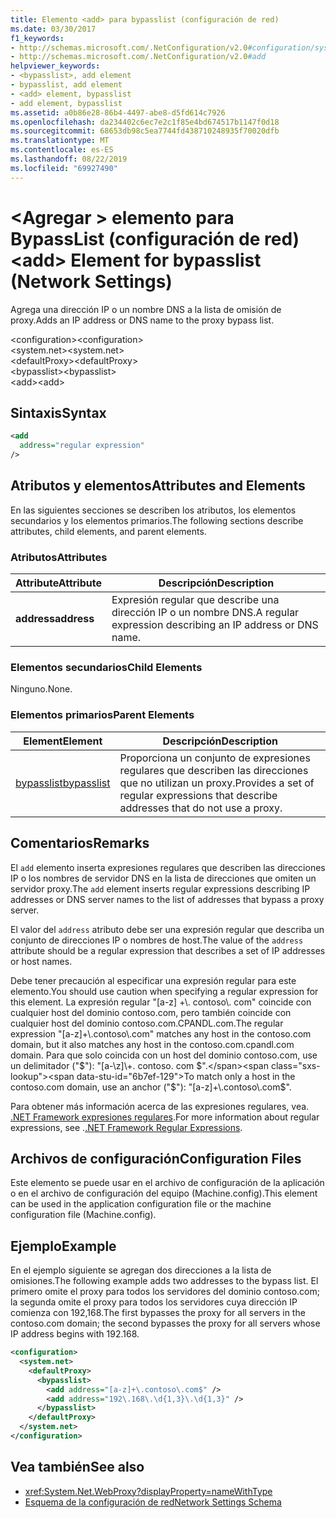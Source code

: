 ```yaml
---
title: Elemento <add> para bypasslist (configuración de red)
ms.date: 03/30/2017
f1_keywords:
- http://schemas.microsoft.com/.NetConfiguration/v2.0#configuration/system.net/defaultProxy/bypasslist/add
- http://schemas.microsoft.com/.NetConfiguration/v2.0#add
helpviewer_keywords:
- <bypasslist>, add element
- bypasslist, add element
- <add> element, bypasslist
- add element, bypasslist
ms.assetid: a0b86e28-86b4-4497-abe8-d5fd614c7926
ms.openlocfilehash: da234402c6ec7e2c1f85e4bd674517b1147f0d18
ms.sourcegitcommit: 68653db98c5ea7744fd438710248935f70020dfb
ms.translationtype: MT
ms.contentlocale: es-ES
ms.lasthandoff: 08/22/2019
ms.locfileid: "69927490"
---
```

# <a name="add-element-for-bypasslist-network-settings"></a><span data-ttu-id="6b7ef-102">\<Agregar > elemento para BypassList (configuración de red)</span><span class="sxs-lookup"><span data-stu-id="6b7ef-102">\<add> Element for bypasslist (Network Settings)</span></span>
<span data-ttu-id="6b7ef-103">Agrega una dirección IP o un nombre DNS a la lista de omisión de proxy.</span><span class="sxs-lookup"><span data-stu-id="6b7ef-103">Adds an IP address or DNS name to the proxy bypass list.</span></span>  
  
 <span data-ttu-id="6b7ef-104">\<configuration></span><span class="sxs-lookup"><span data-stu-id="6b7ef-104">\<configuration></span></span>  
<span data-ttu-id="6b7ef-105">\<system.net></span><span class="sxs-lookup"><span data-stu-id="6b7ef-105">\<system.net></span></span>  
<span data-ttu-id="6b7ef-106">\<defaultProxy></span><span class="sxs-lookup"><span data-stu-id="6b7ef-106">\<defaultProxy></span></span>  
<span data-ttu-id="6b7ef-107">\<bypasslist></span><span class="sxs-lookup"><span data-stu-id="6b7ef-107">\<bypasslist></span></span>  
<span data-ttu-id="6b7ef-108">\<add></span><span class="sxs-lookup"><span data-stu-id="6b7ef-108">\<add></span></span>  
  
## <a name="syntax"></a><span data-ttu-id="6b7ef-109">Sintaxis</span><span class="sxs-lookup"><span data-stu-id="6b7ef-109">Syntax</span></span>  
  
```xml  
<add   
  address="regular expression"   
/>  
```  
  
## <a name="attributes-and-elements"></a><span data-ttu-id="6b7ef-110">Atributos y elementos</span><span class="sxs-lookup"><span data-stu-id="6b7ef-110">Attributes and Elements</span></span>  
 <span data-ttu-id="6b7ef-111">En las siguientes secciones se describen los atributos, los elementos secundarios y los elementos primarios.</span><span class="sxs-lookup"><span data-stu-id="6b7ef-111">The following sections describe attributes, child elements, and parent elements.</span></span>  
  
### <a name="attributes"></a><span data-ttu-id="6b7ef-112">Atributos</span><span class="sxs-lookup"><span data-stu-id="6b7ef-112">Attributes</span></span>  
  
|<span data-ttu-id="6b7ef-113">**Attribute**</span><span class="sxs-lookup"><span data-stu-id="6b7ef-113">**Attribute**</span></span>|<span data-ttu-id="6b7ef-114">**Descripción**</span><span class="sxs-lookup"><span data-stu-id="6b7ef-114">**Description**</span></span>|  
|-------------------|---------------------|  
|<span data-ttu-id="6b7ef-115">**address**</span><span class="sxs-lookup"><span data-stu-id="6b7ef-115">**address**</span></span>|<span data-ttu-id="6b7ef-116">Expresión regular que describe una dirección IP o un nombre DNS.</span><span class="sxs-lookup"><span data-stu-id="6b7ef-116">A regular expression describing an IP address or DNS name.</span></span>|  
  
### <a name="child-elements"></a><span data-ttu-id="6b7ef-117">Elementos secundarios</span><span class="sxs-lookup"><span data-stu-id="6b7ef-117">Child Elements</span></span>  
 <span data-ttu-id="6b7ef-118">Ninguno.</span><span class="sxs-lookup"><span data-stu-id="6b7ef-118">None.</span></span>  
  
### <a name="parent-elements"></a><span data-ttu-id="6b7ef-119">Elementos primarios</span><span class="sxs-lookup"><span data-stu-id="6b7ef-119">Parent Elements</span></span>  
  
|<span data-ttu-id="6b7ef-120">**Element**</span><span class="sxs-lookup"><span data-stu-id="6b7ef-120">**Element**</span></span>|<span data-ttu-id="6b7ef-121">**Descripción**</span><span class="sxs-lookup"><span data-stu-id="6b7ef-121">**Description**</span></span>|  
|-----------------|---------------------|  
|[<span data-ttu-id="6b7ef-122">bypasslist</span><span class="sxs-lookup"><span data-stu-id="6b7ef-122">bypasslist</span></span>](bypasslist-element-network-settings.md)|<span data-ttu-id="6b7ef-123">Proporciona un conjunto de expresiones regulares que describen las direcciones que no utilizan un proxy.</span><span class="sxs-lookup"><span data-stu-id="6b7ef-123">Provides a set of regular expressions that describe addresses that do not use a proxy.</span></span>|  
  
## <a name="remarks"></a><span data-ttu-id="6b7ef-124">Comentarios</span><span class="sxs-lookup"><span data-stu-id="6b7ef-124">Remarks</span></span>  
 <span data-ttu-id="6b7ef-125">El `add` elemento inserta expresiones regulares que describen las direcciones IP o los nombres de servidor DNS en la lista de direcciones que omiten un servidor proxy.</span><span class="sxs-lookup"><span data-stu-id="6b7ef-125">The `add` element inserts regular expressions describing IP addresses or DNS server names to the list of addresses that bypass a proxy server.</span></span>  
  
 <span data-ttu-id="6b7ef-126">El valor del `address` atributo debe ser una expresión regular que describa un conjunto de direcciones IP o nombres de host.</span><span class="sxs-lookup"><span data-stu-id="6b7ef-126">The value of the `address` attribute should be a regular expression that describes a set of IP addresses or host names.</span></span>  
  
 <span data-ttu-id="6b7ef-127">Debe tener precaución al especificar una expresión regular para este elemento.</span><span class="sxs-lookup"><span data-stu-id="6b7ef-127">You should use caution when specifying a regular expression for this element.</span></span> <span data-ttu-id="6b7ef-128">La expresión regular "[a-z] +\\. contoso\\. com" coincide con cualquier host del dominio contoso.com, pero también coincide con cualquier host del dominio contoso.com.CPANDL.com.</span><span class="sxs-lookup"><span data-stu-id="6b7ef-128">The regular expression "[a-z]+\\.contoso\\.com" matches any host in the contoso.com domain, but it also matches any host in the contoso.com.cpandl.com domain.</span></span> <span data-ttu-id="6b7ef-129">Para que solo coincida con un host del dominio contoso.com, use un delimitador ("$"): "[a-\\z]\\+. contoso. com $".</span><span class="sxs-lookup"><span data-stu-id="6b7ef-129">To match only a host in the contoso.com domain, use an anchor ("$"): "[a-z]+\\.contoso\\.com$".</span></span>  
  
 <span data-ttu-id="6b7ef-130">Para obtener más información acerca de las expresiones regulares, vea. [.NET Framework expresiones regulares](../../../../standard/base-types/regular-expressions.md).</span><span class="sxs-lookup"><span data-stu-id="6b7ef-130">For more information about regular expressions, see .[.NET Framework Regular Expressions](../../../../standard/base-types/regular-expressions.md).</span></span>  
  
## <a name="configuration-files"></a><span data-ttu-id="6b7ef-131">Archivos de configuración</span><span class="sxs-lookup"><span data-stu-id="6b7ef-131">Configuration Files</span></span>  
 <span data-ttu-id="6b7ef-132">Este elemento se puede usar en el archivo de configuración de la aplicación o en el archivo de configuración del equipo (Machine.config).</span><span class="sxs-lookup"><span data-stu-id="6b7ef-132">This element can be used in the application configuration file or the machine configuration file (Machine.config).</span></span>  
  
## <a name="example"></a><span data-ttu-id="6b7ef-133">Ejemplo</span><span class="sxs-lookup"><span data-stu-id="6b7ef-133">Example</span></span>  
 <span data-ttu-id="6b7ef-134">En el ejemplo siguiente se agregan dos direcciones a la lista de omisiones.</span><span class="sxs-lookup"><span data-stu-id="6b7ef-134">The following example adds two addresses to the bypass list.</span></span> <span data-ttu-id="6b7ef-135">El primero omite el proxy para todos los servidores del dominio contoso.com; la segunda omite el proxy para todos los servidores cuya dirección IP comienza con 192,168.</span><span class="sxs-lookup"><span data-stu-id="6b7ef-135">The first bypasses the proxy for all servers in the contoso.com domain; the second bypasses the proxy for all servers whose IP address begins with 192.168.</span></span>  
  
```xml  
<configuration>  
  <system.net>  
    <defaultProxy>  
      <bypasslist>  
        <add address="[a-z]+\.contoso\.com$" />  
        <add address="192\.168\.\d{1,3}\.\d{1,3}" />  
      </bypasslist>  
    </defaultProxy>  
  </system.net>  
</configuration>  
```  
  
## <a name="see-also"></a><span data-ttu-id="6b7ef-136">Vea también</span><span class="sxs-lookup"><span data-stu-id="6b7ef-136">See also</span></span>

- <xref:System.Net.WebProxy?displayProperty=nameWithType>
- [<span data-ttu-id="6b7ef-137">Esquema de la configuración de red</span><span class="sxs-lookup"><span data-stu-id="6b7ef-137">Network Settings Schema</span></span>](index.md)
